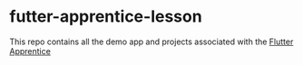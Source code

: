 # futter-apprentice-lesson

This repo contains all the demo app and projects associated with the
 [Flutter Apprentice](https://www.raywenderlich.com/books/flutter-apprentice)
